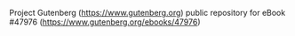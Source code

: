 Project Gutenberg (https://www.gutenberg.org) public repository for eBook #47976 (https://www.gutenberg.org/ebooks/47976)

